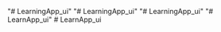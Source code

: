 "# LearningApp_ui" 
"# LearningApp_ui" 
"# LearningApp_ui" 
"# LearnApp_ui" 
#   L e a r n A p p _ u i  
 